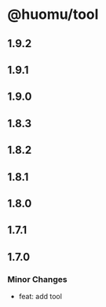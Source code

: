 # @huomu/tool

## 1.9.2

## 1.9.1

## 1.9.0

## 1.8.3

## 1.8.2

## 1.8.1

## 1.8.0

## 1.7.1

## 1.7.0

### Minor Changes

- feat: add tool
